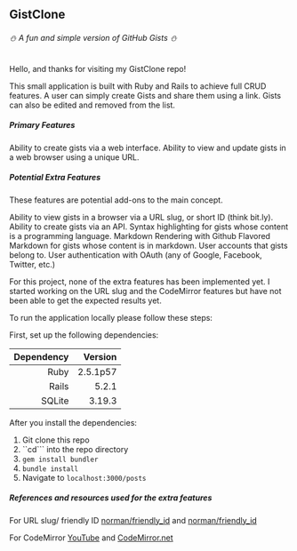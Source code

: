 ## GistClone

######  &#x26C4; A fun and simple version of GitHub Gists &#x26C4;

Hello, and thanks for visiting my GistClone repo! 

This small application is built with Ruby and Rails to achieve full CRUD features. A user can simply create Gists and share them using a link.  Gists can also be edited and removed from the list.



##### Primary Features

Ability to create gists via a web interface.
Ability to view and update gists in a web browser using a unique URL.

##### Potential Extra Features
These features are potential add-ons to the main concept.

Ability to view gists in a browser via a URL slug, or short ID (think bit.ly).
Ability to create gists via an API.
Syntax highlighting for gists whose content is a programming language.
Markdown Rendering with Github Flavored Markdown for gists whose content is in markdown.
User accounts that gists belong to.
User authentication with OAuth (any of Google, Facebook, Twitter, etc.)

For this project, none of the extra features has been implemented yet.  I started working on the URL slug and the CodeMirror features but have not been able to get the expected results yet.




To run the application locally please follow these steps:

First, set up the following dependencies:

| Dependency      | Version       |
| --------------: |--------------:|
| Ruby            | 2.5.1p57      |
| Rails           | 5.2.1         |
| SQLite          | 3.19.3        |

After you install the dependencies:

1. Git clone this repo
1. ``cd``` into the repo directory
1. ```gem install bundler```
1. ```bundle install```
1. Navigate to ```localhost:3000/posts```


##### References and resources used for the extra features

For URL slug/ friendly ID [norman/friendly_id](https://github.com/norman/friendly_id) and [norman/friendly_id](http://norman.github.io/friendly_id/file.Guide.html)

For CodeMirror [YouTube](https://www.youtube.com/watch?v=o1DDWQDBT9Y) and [CodeMirror.net](https://codemirror.net/)
